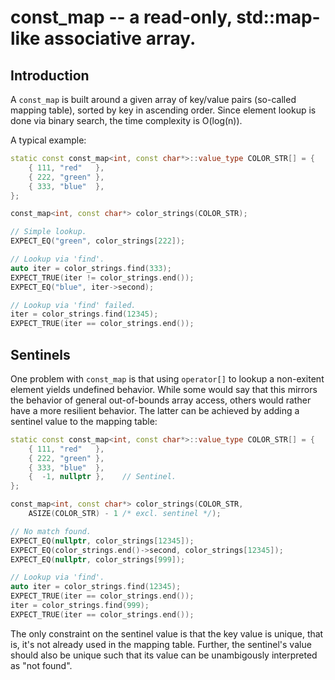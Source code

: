 # const_map -- a read-only, std::map-like associative array.

## Introduction

A `const_map` is built around a given array of key/value pairs (so-called mapping table), sorted by key in ascending order. Since element lookup is done via binary search, the time
complexity is O(log(n)).

A typical example:
```c++
static const const_map<int, const char*>::value_type COLOR_STR[] = {
    { 111, "red"   },
    { 222, "green" },
    { 333, "blue"  },
};

const_map<int, const char*> color_strings(COLOR_STR);

// Simple lookup.
EXPECT_EQ("green", color_strings[222]);

// Lookup via 'find'.
auto iter = color_strings.find(333);
EXPECT_TRUE(iter != color_strings.end());
EXPECT_EQ("blue", iter->second);

// Lookup via 'find' failed.
iter = color_strings.find(12345);
EXPECT_TRUE(iter == color_strings.end());
```

## Sentinels

One problem with `const_map` is that using `operator[]` to lookup a non-exitent element yields undefined behavior. While some would say that this mirrors the behavior of general out-of-bounds array access, others would rather have a more resilient behavior. The latter can be achieved by adding a sentinel value to the mapping table:

```c++
static const const_map<int, const char*>::value_type COLOR_STR[] = {
    { 111, "red"   },
    { 222, "green" },
    { 333, "blue"  },
    {  -1, nullptr },    // Sentinel.
};

const_map<int, const char*> color_strings(COLOR_STR,
    ASIZE(COLOR_STR) - 1 /* excl. sentinel */);

// No match found.
EXPECT_EQ(nullptr, color_strings[12345]);
EXPECT_EQ(color_strings.end()->second, color_strings[12345]);
EXPECT_EQ(nullptr, color_strings[999]);

// Lookup via 'find'.
auto iter = color_strings.find(12345);
EXPECT_TRUE(iter == color_strings.end());
iter = color_strings.find(999);
EXPECT_TRUE(iter == color_strings.end());
```

The only constraint on the sentinel value is that the key value is unique, that is, it's not already used in the mapping table. Further, the sentinel's value should also be unique such that its value can be unambigously interpreted as "not found".
